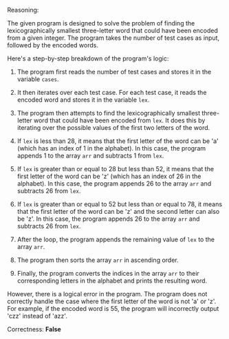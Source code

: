 Reasoning:

The given program is designed to solve the problem of finding the lexicographically smallest three-letter word that could have been encoded from a given integer. The program takes the number of test cases as input, followed by the encoded words.

Here's a step-by-step breakdown of the program's logic:

1. The program first reads the number of test cases and stores it in the variable `cases`.

2. It then iterates over each test case. For each test case, it reads the encoded word and stores it in the variable `lex`.

3. The program then attempts to find the lexicographically smallest three-letter word that could have been encoded from `lex`. It does this by iterating over the possible values of the first two letters of the word.

4. If `lex` is less than 28, it means that the first letter of the word can be 'a' (which has an index of 1 in the alphabet). In this case, the program appends 1 to the array `arr` and subtracts 1 from `lex`.

5. If `lex` is greater than or equal to 28 but less than 52, it means that the first letter of the word can be 'z' (which has an index of 26 in the alphabet). In this case, the program appends 26 to the array `arr` and subtracts 26 from `lex`.

6. If `lex` is greater than or equal to 52 but less than or equal to 78, it means that the first letter of the word can be 'z' and the second letter can also be 'z'. In this case, the program appends 26 to the array `arr` and subtracts 26 from `lex`.

7. After the loop, the program appends the remaining value of `lex` to the array `arr`.

8. The program then sorts the array `arr` in ascending order.

9. Finally, the program converts the indices in the array `arr` to their corresponding letters in the alphabet and prints the resulting word.

However, there is a logical error in the program. The program does not correctly handle the case where the first letter of the word is not 'a' or 'z'. For example, if the encoded word is 55, the program will incorrectly output 'czz' instead of 'azz'.

Correctness: **False**